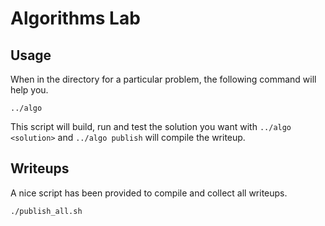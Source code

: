 # Algorithms Lab


## Usage

When in the directory for a particular problem, the following command will help you.
```
../algo
```

This script will build, run and test the solution you want with `../algo <solution>` and `../algo publish` will compile the writeup.

## Writeups

A nice script has been provided to compile and collect all writeups.
```
./publish_all.sh
```
